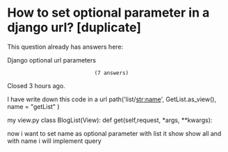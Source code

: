 
# How to set optional parameter in a django url? [duplicate]







This question already has answers here:
                        
                    



Django optional url parameters

                                (7 answers)
                            

Closed 3 hours ago.



I have write down this code in a url
path('list/<str:name>', GetList.as_view(), name = "getList" )

my view.py
class BlogList(View):
  def get(self,request, *args, **kwargs):

now i want to set name as optional parameter with list it show show all and with name i will implement query

        